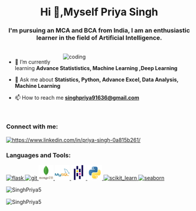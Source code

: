 


<h1 align="center">Hi 👋,Myself Priya Singh</h1>
<h3 align="center">I'm pursuing an MCA and BCA from India, I am an enthusiastic learner in the field of Artificial Intelligence.</h3>
<br>

<img align = "right" alt = "coding" width = "350" src = "https://github.com/SinghPriya5/SinghPriya5/blob/main/1_B4NL8NsOivEV0UUx8CdYZg.gif">



- 🌱 I’m currently learning **Advance Statististics, Machine Learning ,Deep Learning**

- 💬 Ask me about **Statistics, Python, Advance Excel, Data Analysis, Machine Learning**

- 📫 How to reach me **singhpriya91636@gmail.com**
<br>
<h3 align="left">Connect with me:</h3>
<p align="left">
<a href="https://www.linkedin.com/in/priya-singh-0a815b261?utm_source=share&utm_campaign=share_via&utm_content=profile&utm_medium=android_app" target="blank"><img align="center" src="https://raw.githubusercontent.com/rahuldkjain/github-profile-readme-generator/master/src/images/icons/Social/linked-in-alt.svg" alt="https://www.linkedin.com/in/priya-singh-0a815b261/" height="30" width="40" /></a>
</p>

<h3 align="left">Languages and Tools:</h3>
<p align="left">  <a href="https://flask.palletsprojects.com/" target="_blank" rel="noreferrer"> <img src="https://flask.palletsprojects.com/en/stable/_images/flask-horizontal.png" alt="flask" width="40" height="40"/> </a> <a href="https://git-scm.com/" target="_blank" rel="noreferrer"> <img src="https://www.vectorlogo.zone/logos/git-scm/git-scm-icon.svg" alt="git" width="40" height="40"/> </a> <a href="https://www.mongodb.com/" target="_blank" rel="noreferrer"> <img src="https://raw.githubusercontent.com/devicons/devicon/master/icons/mongodb/mongodb-original-wordmark.svg" alt="mongodb" width="40" height="40"/> </a> <a href="https://www.mysql.com/" target="_blank" rel="noreferrer"> <img src="https://raw.githubusercontent.com/devicons/devicon/master/icons/mysql/mysql-original-wordmark.svg" alt="mysql" width="40" height="40"/> </a> <a href="https://pandas.pydata.org/" target="_blank" rel="noreferrer"> <img src="https://raw.githubusercontent.com/devicons/devicon/2ae2a900d2f041da66e950e4d48052658d850630/icons/pandas/pandas-original.svg" alt="pandas" width="40" height="40"/> </a> <a href="https://www.python.org" target="_blank" rel="noreferrer"> <img src="https://raw.githubusercontent.com/devicons/devicon/master/icons/python/python-original.svg" alt="python" width="40" height="40"/> </a> <a href="https://scikit-learn.org/" target="_blank" rel="noreferrer"> <img src="https://upload.wikimedia.org/wikipedia/commons/0/05/Scikit_learn_logo_small.svg" alt="scikit_learn" width="40" height="40"/> </a> <a href="https://seaborn.pydata.org/" target="_blank" rel="noreferrer"> <img src="https://seaborn.pydata.org/_images/logo-mark-lightbg.svg" alt="seaborn" width="40" height="40"/> </a> </p>

<p><img align="center" src="https://github-readme-stats.vercel.app/api/top-langs?username=SinghPriya5&show_icons=true&locale=en&layout=compact" alt="SinghPriya5" /></p>


<p><img align="center" src="https://github-readme-streak-stats.herokuapp.com/?user=SinghPriya5&" alt="SinghPriya5" /></p>
